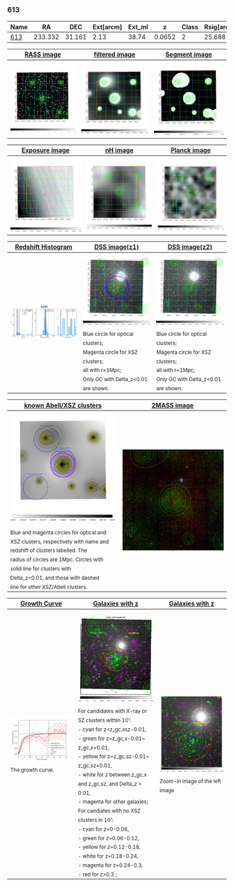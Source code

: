 <div STYLE="page-break-after: always;"></div>

### 613

|Name          |RA          |DEC      | Ext[arcm] | Ext_ml | z    | Class| Rsig[arcmin] | CRsig[c/s] | CR500[c/s] | R500[Mpc] |L500[erg/s]|F500[erg/s/cm^2]| M500[Msun]|Tx[keV]|beta|GC(XSZ,Delta_z<0.01)| GC(OPT,Delta_z<0.01)|GC|alias|
|--------------|------------|------------|---|---|-----------|--------|------|------|----|----|----|----|----|----|----|----|----|----|---|
|[613](script/613.md)     | 233.332       | 31.161       | 2.13    | 38.74   | 0.0652 | 2   | 25.688 |0.178 |0.161 |0.722 |3.073e+43 |2.991e-12 |1.137e+14 |2.365 |0.529 |MCXC, |Wen, |MCXC, |k242|

|[RASS image](../image/613/613_img.pdf)|[filtered image](../image/613/613_fil.pdf)|[Segment image](../image/613/613_seg.pdf)|
|-------------------|--------------------|-------------------|
| <img src="../image/613/613_img.png" width="300">  | <img src="../image/613/613_fil.png" width="300">   | <img src="../image/613/613_seg.png" width="300">  |

|[Exposure image](../image/613/613_mex.pdf)| [nH image](../image/613/613_nh.pdf)| [Planck image](../image/613/613_p.pdf)|
|-------------------|--------------------|-------------------|
|<img src="../image/613/613_mex.png" width="300">   | <img src="../image/613/613_nh.png" width="300">    | <img src="../image/613/613_p.png" width="300"> |

|[Redshift Histogram](../image/613/613_zg.pdf) | [DSS image(z1)](../image/613/613_dss_z1.pdf)      |  [DSS image(z2)](../image/613/613_dss_z2.pdf)    |
|-------------------|--------------------|-------------------|
|<img src="../image/613/613_zg.png" width="300"> |<img src="../image/613/613_dss_z1.png" width="300"> <sub><br>Blue circle for optical clusters; <br>Magenta circle for XSZ clusters; <br>all with r=1Mpc; <br>Only GC with Delta_z<0.01 are shown. </sub>| <img src="../image/613/613_dss_z2.png" width="300"><sub><br>Blue circle for optical clusters; <br>Magenta circle for XSZ clusters; <br>all with r=1Mpc; <br>Only GC with Delta_z<0.01 are shown. </sub> |

|[known Abell/XSZ clusters](../image/613/613_m.pdf) | [2MASS image](../image/613/613_2mass.pdf)      |
|-------------------|-------------------|
|<img src=../image/613/613_m.png width="300"> <sub><br>Blue and magenta circles for optical and <br>XSZ clusters, respectively with name and <br>redshift of clusters labelled. The <br>radius of circles are 1Mpc. Circles with <br>solid line for clusters with <br>Delta_z<0.01, and those with dashed <br>line for other XSZ/Abell clusters.        </sub>|<img src="../image/613/613_2mass.png" width="300">  |

|[Growth Curve](../image/613/613_gca_all.png) |[Galaxies with z](../image/613/613_opt_ned.pdf) |[Galaxies with z](../image/613/613_opt_ned_zoom.pdf) |
|-------------------|-------------------|-------------------|
| <img src="../image/613/613_gca_all.png" width="300"> <sub><br>The growth curve.</sub>| <img src=../image/613/613_opt_ned.png width="300"> <br><sub> For candidates with X-ray or SZ clusters within 10': <br> - cyan for z<z_gc,xsz-0.01, <br> - green for z=z_gc,x-0.01~ z_gc,x+0.01, <br> - yellow for z=z_gc,sz-0.01~ z_gc,sz+0.01, <br> - white for z between z_gc,x and z_gc,sz, and Delta_z > 0.01, <br> - magenta for other galaxies; <br>For candiates with no XSZ clusters in 10': <br> - cyan for z=0-0.06, <br> - green for z=0.06-0.12, <br> - yellow for z=0.12-0.18, <br> - white for z=0.18-0.24, <br> - magenta for z=0.24-0.3, <br> - red for z>0.3 ;  </sub>|<img src=../image/613/613_opt_ned_zoom.png width="300">  <br><sub> Zoom-in image of the left image</sub>|




